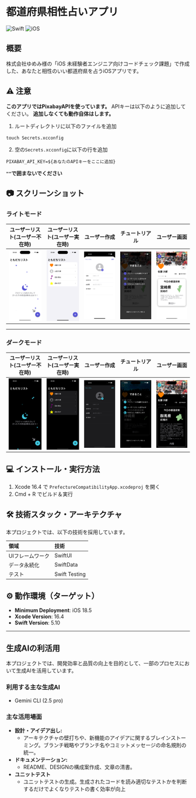# 都道府県相性占いアプリ

![Swift](https://img.shields.io/badge/Swift-5-orange.svg)
![iOS](https://img.shields.io/badge/iOS-18.5+-blue.svg)

## 概要

株式会社ゆめみ様の「iOS 未経験者エンジニア向けコードチェック課題」で作成した、あなたと相性のいい都道府県を占うiOSアプリです。

## ⚠️ 注意
**このアプリではPixabayAPIを使っています。**
APIキーは以下のように追加してください。
**追加しなくても動作自体はします。**
1. ルートディレクトリに以下のファイルを追加
```
touch Secrets.xcconfig
```
2. 空の`Secrets.xcconfig`に以下の行を追加
```
PIXABAY_API_KEY=${あなたのAPIキーをここに追加}
```
**`""`で囲まないでください**

## 📷 スクリーンショット

### ライトモード

| ユーザーリスト(ユーザー不在時) | ユーザーリスト(ユーザー実在時) | ユーザー作成 | チュートリアル | ユーザー画面 |
| :---: | :---: | :---: | :---: | :---: |
| ![](screenshot/light_list_nil.png) | ![](screenshot/light_list_user.png) | ![](screenshot/light_create.png) | ![](screenshot/light_tutorial.png) | ![](screenshot/light_detail.png) |

---

### ダークモード

| ユーザーリスト(ユーザー不在時) | ユーザーリスト(ユーザー実在時) | ユーザー作成 | チュートリアル | ユーザー画面 |
| :---: | :---: | :---: | :---: | :---: |
| ![](screenshot/dark_list_nil.png) | ![](screenshot/dark_list_user.png) | ![](screenshot/dark_create.png) | ![](screenshot/dark_tutorial.png) | ![](screenshot/dark_detail.png) |
## 💻 インストール・実行方法

1. Xcode 16.4 で `PrefectureCompatibilityApp.xcodeproj` を開く
3. Cmd + R でビルド＆実行

## 🛠️ 技術スタック・アーキテクチャ

本プロジェクトでは、以下の技術を採用しています。

| 領域 | 技術 |
| :--- | :--- |
| UIフレームワーク | SwiftUI |
| データ永続化 | SwiftData |
| テスト | Swift Testing |

## ⚙️ 動作環境（ターゲット）

- **Minimum Deployment**: iOS 18.5
- **Xcode Version**: 16.4
- **Swift Version**: 5.10

---

## 生成AIの利活用

本プロジェクトでは、開発効率と品質の向上を目的として、一部のプロセスにおいて生成AIを活用しています。

### 利用する主な生成AI

-   Gemini CLI (2.5 pro)

### 主な活用場面

-   **設計・アイデア出し:**
    -   アーキテクチャの壁打ちや、新機能のアイデアに関するブレインストーミング。ブランチ戦略やブランチ名やコミットメッセージの命名規則の統一。
-   **ドキュメンテーション:**
    -   README、DESIGNの構成案作成、文章の清書。
-   **ユニットテスト**
    -   ユニットテストの生成。生成されたコードを読み適切なテストかを判断するだけでよくなりテストの書く効率が向上